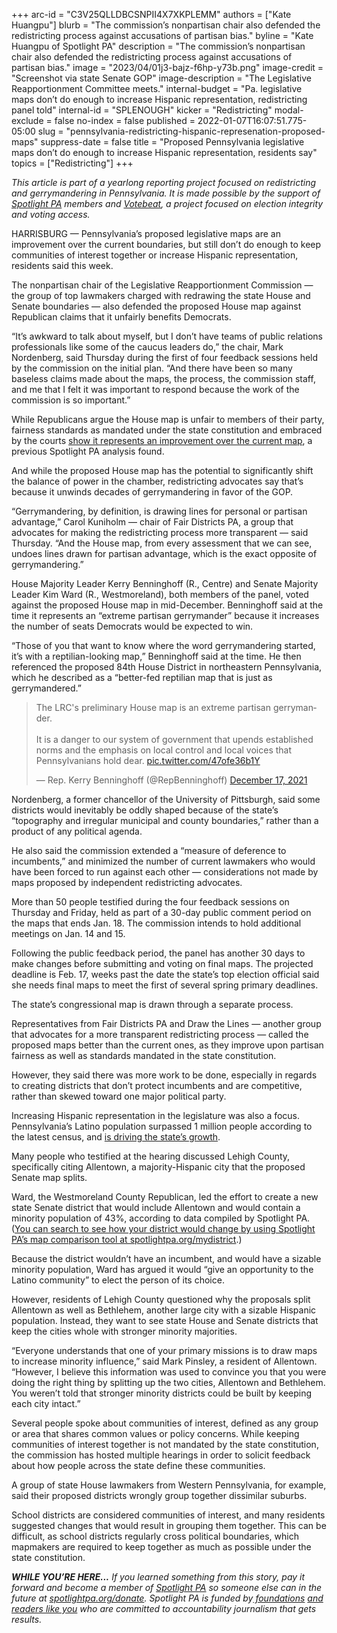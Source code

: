 +++
arc-id = "C3V25QLLDBCSNPII4X7XKPLEMM"
authors = ["Kate Huangpu"]
blurb = "The commission’s nonpartisan chair also defended the redistricting process against accusations of partisan bias."
byline = "Kate Huangpu of Spotlight PA"
description = "The commission’s nonpartisan chair also defended the redistricting process against accusations of partisan bias."
image = "2023/04/01j3-bajz-f6hp-y73b.png"
image-credit = "Screenshot via state Senate GOP"
image-description = "The Legislative Reapportionment Committee meets."
internal-budget = "Pa. legislative maps don’t do enough to increase Hispanic representation, redistricting panel told"
internal-id = "SPLENOUGH"
kicker = "Redistricting"
modal-exclude = false
no-index = false
published = 2022-01-07T16:07:51.775-05:00
slug = "pennsylvania-redistricting-hispanic-represenation-proposed-maps"
suppress-date = false
title = "Proposed Pennsylvania legislative maps don’t do enough to increase Hispanic representation, residents say"
topics = ["Redistricting"]
+++

<i>This article is part of a yearlong reporting project focused on redistricting and gerrymandering in Pennsylvania. It is made possible by the support of </i><a href="https://www.spotlightpa.org/"><i>Spotlight PA</i></a><i> members and </i><a href="https://votebeat.org/"><i>Votebeat</i></a><i>, a project focused on election integrity and voting access.</i>

HARRISBURG — Pennsylvania’s proposed legislative maps are an improvement over the current boundaries, but still don’t do enough to keep communities of interest together or increase Hispanic representation, residents said this week.

The nonpartisan chair of the Legislative Reapportionment Commission — the group of top lawmakers charged with redrawing the state House and Senate boundaries — also defended the proposed House map against Republican claims that it unfairly benefits Democrats.

“It’s awkward to talk about myself, but I don’t have teams of public relations professionals like some of the caucus leaders do,” the chair, Mark Nordenberg, said Thursday during the first of four feedback sessions held by the commission on the initial plan. “And there have been so many baseless claims made about the maps, the process, the commission staff, and me that I felt it was important to respond because the work of the commission is so important.”

<script src="https://www.spotlightpa.org/embed.js" async></script><div data-spl-embed-version="1" data-spl-src="https://www.spotlightpa.org/embeds/newsletter/"></div>

While Republicans argue the House map is unfair to members of their party, fairness standards as mandated under the state constitution and embraced by the courts <a href="https://www.spotlightpa.org/news/2021/12/pennsylvania-redistricting-state-house-map-score-analysis/">show it represents an improvement over the current map</a>, a previous Spotlight PA analysis found.

And while the proposed House map has the potential to significantly shift the balance of power in the chamber, redistricting advocates say that’s because it unwinds decades of gerrymandering in favor of the GOP.

“Gerrymandering, by definition, is drawing lines for personal or partisan advantage,” Carol Kuniholm — chair of Fair Districts PA, a group that advocates for making the redistricting process more transparent — said Thursday. “And the House map, from every assessment that we can see, undoes lines drawn for partisan advantage, which is the exact opposite of gerrymandering.”

House Majority Leader Kerry Benninghoff (R., Centre) and Senate Majority Leader Kim Ward (R., Westmoreland), both members of the panel, voted against the proposed House map in mid-December. Benninghoff said at the time it represents an “extreme partisan gerrymander” because it increases the number of seats Democrats would be expected to win.

“Those of you that want to know where the word gerrymandering started, it’s with a reptilian-looking map,” Benninghoff said at the time. He then referenced the proposed 84th House District in northeastern Pennsylvania, which he described as a “better-fed reptilian map that is just as gerrymandered.”

<blockquote class="twitter-tweet"><p lang="en" dir="ltr">The LRC&#39;s preliminary House map is an extreme partisan gerrymander.<br><br>It is a danger to our system of government that upends established norms and the emphasis on local control and local voices that Pennsylvanians hold dear. <a href="https://t.co/47ofe36b1Y">pic.twitter.com/47ofe36b1Y</a></p>&mdash; Rep. Kerry Benninghoff (@RepBenninghoff) <a href="https://twitter.com/RepBenninghoff/status/1471941224399523843?ref_src=twsrc%5Etfw">December 17, 2021</a></blockquote>
<script async src="https://platform.twitter.com/widgets.js" charset="utf-8"></script>


Nordenberg, a former chancellor of the University of Pittsburgh, said some districts would inevitably be oddly shaped because of the state’s “topography and irregular municipal and county boundaries,” rather than a product of any political agenda.

He also said the commission extended a “measure of deference to incumbents,” and minimized the number of current lawmakers who would have been forced to run against each other — considerations not made by maps proposed by independent redistricting advocates.

More than 50 people testified during the four feedback sessions on Thursday and Friday, held as part of a 30-day public comment period on the maps that ends Jan. 18. The commission intends to hold additional meetings on Jan. 14 and 15.

Following the public feedback period, the panel has another 30 days to make changes before submitting and voting on final maps. The projected deadline is Feb. 17, weeks past the date the state’s top election official said she needs final maps to meet the first of several spring primary deadlines.

The state’s congressional map is drawn through a separate process.

Representatives from Fair Districts PA and Draw the Lines — another group that advocates for a more transparent redistricting process — called the proposed maps better than the current ones, as they improve upon partisan fairness as well as standards mandated in the state constitution.

However, they said there was more work to be done, especially in regards to creating districts that don’t protect incumbents and are competitive, rather than skewed toward one major political party.

Increasing Hispanic representation in the legislature was also a focus. Pennsylvania’s Latino population surpassed 1 million people according to the latest census, and <a href="https://www.spotlightpa.org/news/2021/11/pa-redistricting-latino-representation-political-power/">is driving the state’s growth</a>.

Many people who testified at the hearing discussed Lehigh County, specifically citing Allentown, a majority-Hispanic city that the proposed Senate map splits.

Ward, the Westmoreland County Republican, led the effort to create a new state Senate district that would include Allentown and would contain a minority population of 43%, according to data compiled by Spotlight PA. (<a href="https://www.spotlightpa.org/news/2021/12/pennsylvania-redistricting-house-senate-districts-lookup-tool/">You can search to see how your district would change by using Spotlight PA’s map comparison tool at spotlightpa.org/mydistrict</a>.)

Because the district wouldn’t have an incumbent, and would have a sizable minority population, Ward has argued it would “give an opportunity to the Latino community” to elect the person of its choice.

However, residents of Lehigh County questioned why the proposals split Allentown as well as Bethlehem, another large city with a sizable Hispanic population. Instead, they want to see state House and Senate districts that keep the cities whole with stronger minority majorities.

“Everyone understands that one of your primary missions is to draw maps to increase minority influence,” said Mark Pinsley, a resident of Allentown. “However, I believe this information was used to convince you that you were doing the right thing by splitting up the two cities, Allentown and Bethlehem. You weren’t told that stronger minority districts could be built by keeping each city intact.”

<script src="https://www.spotlightpa.org/embed.js" async></script><div data-spl-embed-version="1" data-spl-src="https://www.spotlightpa.org/embeds/donate/"></div>

Several people spoke about communities of interest, defined as any group or area that shares common values or policy concerns. While keeping communities of interest together is not mandated by the state constitution, the commission has hosted multiple hearings in order to solicit feedback about how people across the state define these communities.

A group of state House lawmakers from Western Pennsylvania, for example, said their proposed districts wrongly group together dissimilar suburbs.

School districts are considered communities of interest, and many residents suggested changes that would result in grouping them together. This can be difficult, as school districts regularly cross political boundaries, which mapmakers are required to keep together as much as possible under the state constitution.

<i><b>WHILE YOU’RE HERE...</b></i><i> If you learned something from this story, pay it forward and become a member of </i><a href="https://www.spotlightpa.org/"><i>Spotlight PA</i></a><i> so someone else can in the future at </i><a href="https://www.spotlightpa.org/donate"><i>spotlightpa.org/donate</i></a><i>. Spotlight PA is funded by</i><a href="https://www.spotlightpa.org/support"><i> foundations</i></a><i> </i><a href="https://www.spotlightpa.org/support"><i>and readers like you</i></a><i> who are committed to accountability journalism that gets results.</i>

